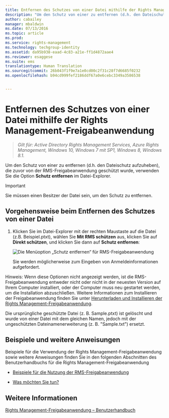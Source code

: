```yaml
---
title: Entfernen des Schutzes von einer Datei mithilfe der Rights Management-Freigabeanwendung | Azure RMS
description: "Um den Schutz von einer zu entfernen (d.h. den Dateischutz aufzuheben), die zuvor von der RMS-Freigabeanwendung geschützt wurde, verwenden Sie die Option „Schutz entfernen“ im Datei-Explorer."
author: cabailey
manager: mbaldwin
ms.date: 07/13/2016
ms.topic: article
ms.prod: 
ms.service: rights-management
ms.technology: techgroup-identity
ms.assetid: da95b938-eaad-4c83-a21e-ff1d4872aae4
ms.reviewer: esaggese
ms.suite: ems
translationtype: Human Translation
ms.sourcegitcommit: 26b043f1f9e7a1e0cd00c2f31c28f7d6685f0232
ms.openlocfilehash: b94cd999fef2186ddf67a0e6cebc3349a3586538


---
```


# Entfernen des Schutzes von einer Datei mithilfe der Rights Management-Freigabeanwendung

>*Gilt für: Active Directory Rights Management Services, Azure Rights Management, Windows 10, Windows 7 mit SP1, Windows 8, Windows 8.1.*

Um den Schutz von einer zu entfernen (d.h. den Dateischutz aufzuheben), die zuvor von der RMS-Freigabeanwendung geschützt wurde, verwenden Sie die Option **Schutz entfernen** im Datei-Explorer.

> [!IMPORTANT]
> Sie müssen einen Besitzer der Datei sein, um den Schutz zu entfernen.

## Vorgehensweise beim Entfernen des Schutzes von einer Datei

1.  Klicken Sie im Datei-Explorer mit der rechten Maustaste auf die Datei (z.B. Beispiel.ptxt), wählen Sie **Mit RMS schützen** aus, klicken Sie auf **Direkt schützen**, und klicken Sie dann auf **Schutz entfernen**:

    ![Die Menüoption „Schutz entfernen“ für RMS-Freigabeanwendung](../media/ADRMS_MSRMSApp_RemoveProtection.png)

    Sie werden möglicherweise zum Eingeben von Anmeldeinformationen aufgefordert.

Hinweis: Wenn diese Optionen nicht angezeigt werden, ist die RMS-Freigabeanwendung entweder nicht oder nicht in der neuesten Version auf Ihrem Computer installiert, oder der Computer muss neu gestartet werden, um die Installation abzuschließen. Weitere Informationen zum Installieren der Freigabeanwendung finden Sie unter [Herunterladen und Installieren der Rights Management-Freigabeanwendung](install-sharing-app.md).

Die ursprüngliche geschützte Datei (z. B. Sample.ptxt) ist gelöscht und wurde von einer Datei mit dem gleichen Namen, jedoch mit der ungeschützten Dateinamenerweiterung (z. B. "Sample.txt") ersetzt.

## Beispiele und weitere Anweisungen
Beispiele für die Verwendung der Rights Management-Freigabeanwendung sowie weitere Anweisungen finden Sie in den folgenden Abschnitten des Benutzerhandbuchs für die Rights Management-Freigabeanwendung

-   [Beispiele für die Nutzung der RMS-Freigabeanwendung](sharing-app-user-guide.md#examples-for-using-the-rms-sharing-application)

-   [Was möchten Sie tun?](sharing-app-user-guide.md#what-do-you-want-to-do)

## Weitere Informationen
[Rights Management-Freigabeanwendung – Benutzerhandbuch](sharing-app-user-guide.md)



<!--HONumber=Aug16_HO4-->


